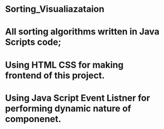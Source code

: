 # Sorting_Visualiazataion
# All sorting algorithms written in Java Scripts code;
# Using HTML CSS for making frontend of this project.
# Using Java Script Event Listner for performing dynamic nature of componenet.



